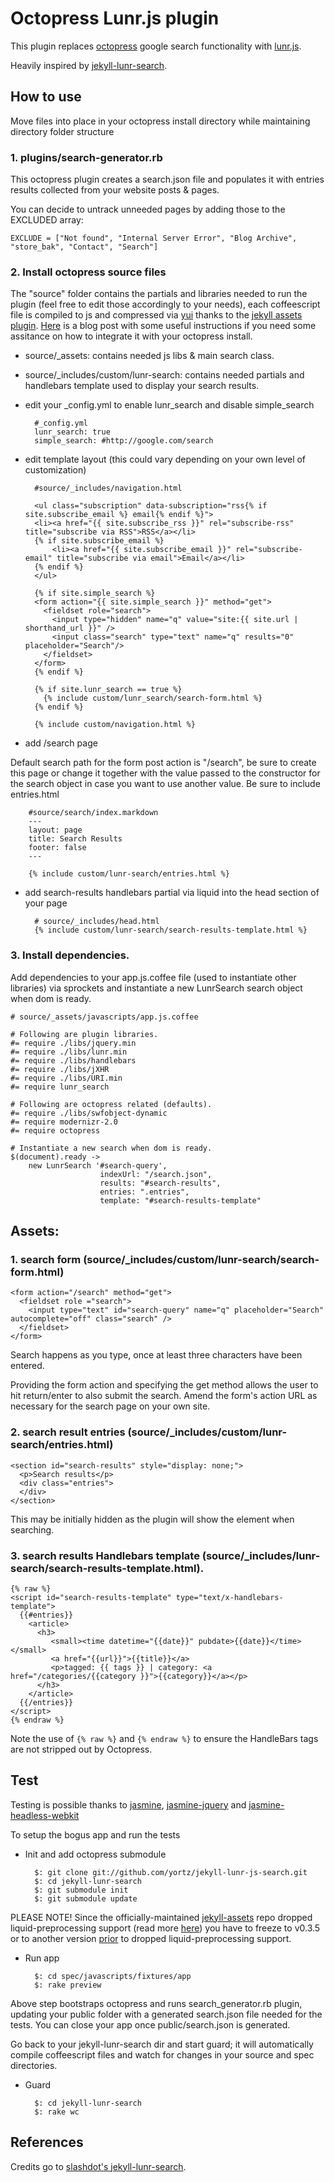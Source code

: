 # Octopress Lunr.js plugin

This plugin replaces [octopress](https://github.com/imathis/octopress) google search functionality with [lunr.js](http://lunrjs.com/).

Heavily inspired by [jekyll-lunr-search](https://github.com/slashdotdash/jekyll-lunr-js-search).

## How to use

Move files into place in your octopress install directory while maintaining directory folder structure

### 1. plugins/search-generator.rb

This octopress plugin creates a search.json file and populates it with entries results collected from your website posts & pages.

You can decide to untrack unneeded pages by adding those to the EXCLUDED array:

	EXCLUDE = ["Not found", "Internal Server Error", "Blog Archive", "store_bak", "Contact", "Search"]

### 2. Install octopress source files

The "source" folder contains the partials and libraries needed to run the plugin (feel free to edit those accordingly to your needs), each coffeescript file is compiled to js and compressed via [yui](http://yui.github.io/yuicompressor/) thanks to the [jekyll assets plugin](https://github.com/ixti/jekyll-assets). [Here](http://matt.coneybeare.me/how-to-setup-a-rails-like-asset-pipeline-with-octopress/) is a blog post with some useful instructions if you need some assitance on how to integrate it with your octopress install.

* source/_assets: contains needed js libs & main search class. 

* source/_includes/custom/lunr-search: contains needed partials and handlebars template used to display your search results.

* edit your _config.yml to enable lunr_search and disable simple_search

		#_config.yml
		lunr_search: true
		simple_search: #http://google.com/search
		
* edit template layout (this could vary depending on your own level of customization)

		#source/_includes/navigation.html
		
		<ul class="subscription" data-subscription="rss{% if site.subscribe_email %} email{% endif %}">
		<li><a href="{{ site.subscribe_rss }}" rel="subscribe-rss" title="subscribe via RSS">RSS</a></li>
		{% if site.subscribe_email %}
			<li><a href="{{ site.subscribe_email }}" rel="subscribe-email" title="subscribe via email">Email</a></li>
		{% endif %}
		</ul>

		{% if site.simple_search %}
		<form action="{{ site.simple_search }}" method="get">
		  <fieldset role="search">
		    <input type="hidden" name="q" value="site:{{ site.url | shorthand_url }}" />
		    <input class="search" type="text" name="q" results="0" placeholder="Search"/>
		  </fieldset>
		</form>
		{% endif %}

		{% if site.lunr_search == true %}
		  {% include custom/lunr_search/search-form.html %}
		{% endif %}

		{% include custom/navigation.html %}
		
* add /search page

Default search path for the form post action is "/search", be sure to create this page or change it together with the value passed to the constructor for the search object in case you want to use another value. Be sure to include entries.html

		#source/search/index.markdown
		---
		layout: page
		title: Search Results
		footer: false
		---

		{% include custom/lunr-search/entries.html %}

* add search-results handlebars partial via liquid into the head section of your page 

		# source/_includes/head.html
		{% include custom/lunr-search/search-results-template.html %}
		

### 3. Install dependencies.

Add dependencies to your app.js.coffee file (used to instantiate other libraries) via sprockets and instantiate a new LunrSearch search object when dom is ready.

	# source/_assets/javascripts/app.js.coffee
	
	# Following are plugin libraries.
	#= require ./libs/jquery.min
	#= require ./libs/lunr.min
	#= require ./libs/handlebars
	#= require ./libs/jXHR
	#= require ./libs/URI.min
	#= require lunr_search
	
	# Following are octopress related (defaults).
	#= require ./libs/swfobject-dynamic
	#= require modernizr-2.0
	#= require octopress
	
	# Instantiate a new search when dom is ready.
	$(document).ready ->
		new LunrSearch '#search-query',
	               		indexUrl: "/search.json",
	               	 	results: "#search-results",
	               	 	entries: ".entries",
	 	                template: "#search-results-template"
										
## Assets:

### 1. search form (source/_includes/custom/lunr-search/search-form.html)

	<form action="/search" method="get">
	  <fieldset role ="search">
	    <input type="text" id="search-query" name="q" placeholder="Search" autocomplete="off" class="search" />
	  </fieldset>
	</form>


Search happens as you type, once at least three characters have been entered. 

Providing the form action and specifying the get method allows the user to hit return/enter to also submit the search.
Amend the form's action URL as necessary for the search page on your own site.

### 2. search result entries (source/_includes/custom/lunr-search/entries.html)

    <section id="search-results" style="display: none;">
      <p>Search results</p>
      <div class="entries">
      </div>
    </section>

This may be initially hidden as the plugin will show the element when searching.

### 3. search results Handlebars template (source/_includes/lunr-search/search-results-template.html).

	{% raw %}
	<script id="search-results-template" type="text/x-handlebars-template">
	  {{#entries}}
	    <article>
	      <h3>
	         <small><time datetime="{{date}}" pubdate>{{date}}</time></small>
	         <a href="{{url}}">{{title}}</a>
	         <p>tagged: {{ tags }} | category: <a href="/categories/{{category }}">{{category}}</a></p>
	      </h3>
	    </article>
	  {{/entries}}
	</script>
	{% endraw %}

Note the use of `{% raw %}` and `{% endraw %}` to ensure the HandleBars tags are not stripped out by Octopress.

## Test

Testing is possible thanks to [jasmine](http://pivotal.github.io/jasmine/), [jasmine-jquery](https://github.com/velesin/jasmine-jquery) and [jasmine-headless-webkit](https://github.com/johnbintz/jasmine-headless-webkit)

To setup the bogus app and run the tests

* Init and add octopress submodule

		$: git clone git://github.com/yortz/jekyll-lunr-js-search.git
		$: cd jekyll-lunr-search
		$: git submodule init
		$: git submodule update
		

PLEASE NOTE! Since the officially-maintained
[jekyll-assets](https://github.com/ixti/jekyll-assets) repo dropped liquid-preprocessing support (read more [here](https://github.com/ixti/jekyll-assets/issues/25))
you have to freeze to v0.3.5 or to another version [prior](https://github.com/ixti/jekyll-assets/commit/517c5fbabc36d8f95f335e05c33ee40c7801feb1) to dropped liquid-preprocessing support.
	
* Run app 

		$: cd spec/javascripts/fixtures/app
		$: rake preview

Above step bootstraps octopress and runs search_generator.rb plugin, updating your
public folder with a generated search.json file needed for the tests. You
can close your app once public/search.json is generated.

Go back to your jekyll-lunr-search dir and start
guard; it will automatically compile coffeescript files and watch for
changes in your source and spec directories.

* Guard

		$: cd jekyll-lunr-search
		$: rake wc

## References

Credits go to [slashdot's jekyll-lunr-search](https://github.com/slashdotdash/jekyll-lunr-js-search).
